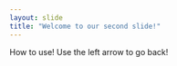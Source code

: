 ```yaml
---
layout: slide
title: "Welcome to our second slide!"
---
```

How to use!
Use the left arrow to go back!
